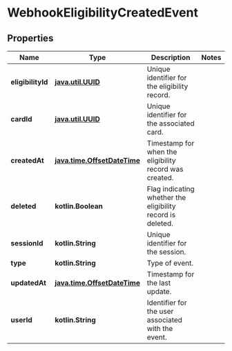 
# WebhookEligibilityCreatedEvent

## Properties
| Name | Type | Description | Notes |
| ------------ | ------------- | ------------- | ------------- |
| **eligibilityId** | [**java.util.UUID**](java.util.UUID.md) | Unique identifier for the eligibility record. |  |
| **cardId** | [**java.util.UUID**](java.util.UUID.md) | Unique identifier for the associated card. |  |
| **createdAt** | [**java.time.OffsetDateTime**](java.time.OffsetDateTime.md) | Timestamp for when the eligibility record was created. |  |
| **deleted** | **kotlin.Boolean** | Flag indicating whether the eligibility record is deleted. |  |
| **sessionId** | **kotlin.String** | Unique identifier for the session. |  |
| **type** | **kotlin.String** | Type of event. |  |
| **updatedAt** | [**java.time.OffsetDateTime**](java.time.OffsetDateTime.md) | Timestamp for the last update. |  |
| **userId** | **kotlin.String** | Identifier for the user associated with the event. |  |



